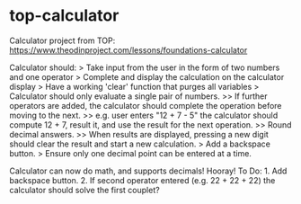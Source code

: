 # top-calculator
Calculator project from TOP:
https://www.theodinproject.com/lessons/foundations-calculator

Calculator should:
    > Take input from the user in the form of two numbers and one operator
    > Complete and display the calculation on the calculator display
    > Have a working 'clear' function that purges all variables
    > Calculator should only evaluate a single pair of numbers. 
        >> If further operators are added, the calculator should complete the operation before moving to the next.
        >> e.g. user enters "12 + 7 - 5" the calculator should compute 12 + 7, result it, and use the result for the next operation.
        >> Round decimal answers.
        >> When results are displayed, pressing a new digit should clear the result and start a new calculation. 
    > Add a backspace button.
    > Ensure only one decimal point can be entered at a time. 

Calculator can now do math, and supports decimals! Hooray!
To Do:
    1. Add backspace button. 
    2. If second operator entered (e.g. 22 + 22 + 22) the calculator should solve the first couplet?
    